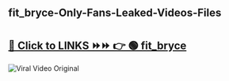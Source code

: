 
 ## fit_bryce-Only-Fans-Leaked-Videos-Files

# <h2><a href="https://mediaupload.pro?fit_bryce">🔗 Click to LINKS ⏩⏩ 👉 🟢 fit_bryce </a></h2>

<a href="https://mediaupload.pro?fit_bryce" rel="nofollow" data-target="animated-image.originalLink"><img src="https://i.ibb.co.com/xMMVF88/686577567.gif" alt="Viral Video Original" style="max-width: 100%; display: inline-block;" data-target="animated-image.originalImage"></a>